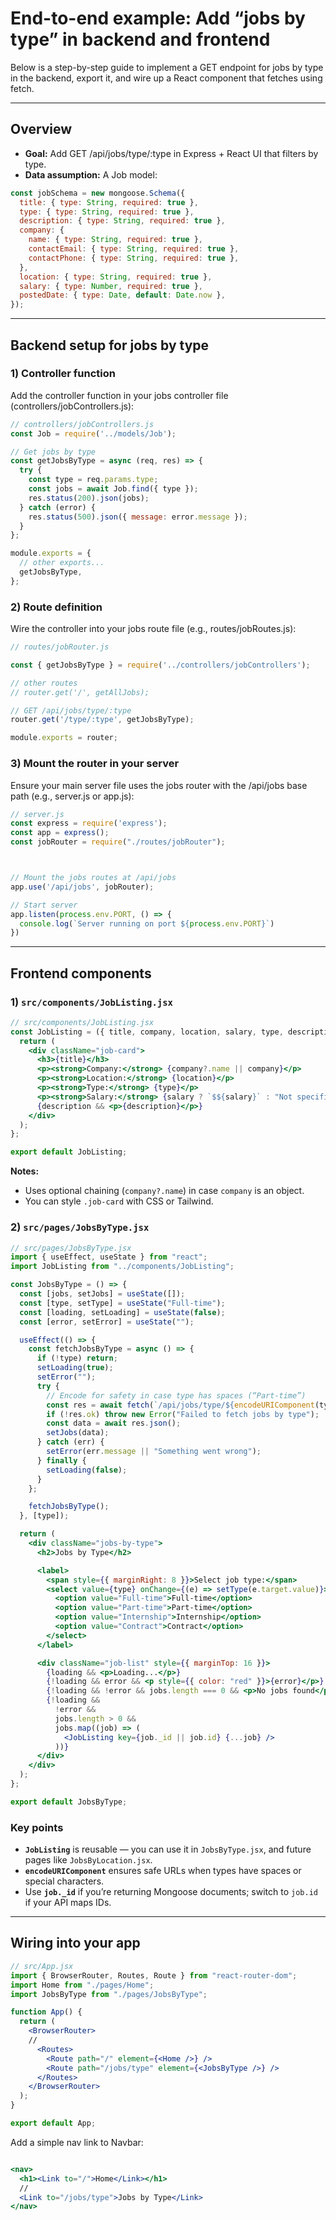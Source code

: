 # End-to-end example: Add “jobs by type” in backend and frontend

Below is a step-by-step guide to implement a GET endpoint for jobs by type in the backend, export it, and wire up a React component that fetches using fetch.

---

## Overview

- **Goal:** Add GET /api/jobs/type/:type in Express + React UI that filters by type.
- **Data assumption:** A Job model:

```js
const jobSchema = new mongoose.Schema({
  title: { type: String, required: true },
  type: { type: String, required: true },
  description: { type: String, required: true },
  company: {
    name: { type: String, required: true },
    contactEmail: { type: String, required: true },
    contactPhone: { type: String, required: true },
  },
  location: { type: String, required: true },
  salary: { type: Number, required: true },
  postedDate: { type: Date, default: Date.now },
});
```

---

## Backend setup for jobs by type

### 1) Controller function

Add the controller function in your jobs controller file (controllers/jobControllers.js):

```js
// controllers/jobControllers.js
const Job = require('../models/Job');

// Get jobs by type
const getJobsByType = async (req, res) => {
  try {
    const type = req.params.type;
    const jobs = await Job.find({ type });
    res.status(200).json(jobs);
  } catch (error) {
    res.status(500).json({ message: error.message });
  }
};

module.exports = {
  // other exports...
  getJobsByType,
};
```

### 2) Route definition

Wire the controller into your jobs route file (e.g., routes/jobRoutes.js):

```js
// routes/jobRouter.js

const { getJobsByType } = require('../controllers/jobControllers');

// other routes
// router.get('/', getAllJobs);

// GET /api/jobs/type/:type
router.get('/type/:type', getJobsByType);

module.exports = router;
```

### 3) Mount the router in your server

Ensure your main server file uses the jobs router with the /api/jobs base path (e.g., server.js or app.js):

```js
// server.js
const express = require('express');
const app = express();
const jobRouter = require("./routes/jobRouter");



// Mount the jobs routes at /api/jobs
app.use('/api/jobs', jobRouter);

// Start server
app.listen(process.env.PORT, () => {
  console.log(`Server running on port ${process.env.PORT}`)
})  
```

---

## **Frontend components**

### **1) `src/components/JobListing.jsx`**
```jsx
// src/components/JobListing.jsx
const JobListing = ({ title, company, location, salary, type, description }) => {
  return (
    <div className="job-card">
      <h3>{title}</h3>
      <p><strong>Company:</strong> {company?.name || company}</p>
      <p><strong>Location:</strong> {location}</p>
      <p><strong>Type:</strong> {type}</p>
      <p><strong>Salary:</strong> {salary ? `$${salary}` : "Not specified"}</p>
      {description && <p>{description}</p>}
    </div>
  );
};

export default JobListing;
```
**Notes:**
- Uses optional chaining (`company?.name`) in case `company` is an object.
- You can style `.job-card` with CSS or Tailwind.



### **2) `src/pages/JobsByType.jsx`**
```jsx
// src/pages/JobsByType.jsx
import { useEffect, useState } from "react";
import JobListing from "../components/JobListing";

const JobsByType = () => {
  const [jobs, setJobs] = useState([]);
  const [type, setType] = useState("Full-time");
  const [loading, setLoading] = useState(false);
  const [error, setError] = useState("");

  useEffect(() => {
    const fetchJobsByType = async () => {
      if (!type) return;
      setLoading(true);
      setError("");
      try {
        // Encode for safety in case type has spaces (“Part-time”)
        const res = await fetch(`/api/jobs/type/${encodeURIComponent(type)}`);
        if (!res.ok) throw new Error("Failed to fetch jobs by type");
        const data = await res.json();
        setJobs(data);
      } catch (err) {
        setError(err.message || "Something went wrong");
      } finally {
        setLoading(false);
      }
    };

    fetchJobsByType();
  }, [type]);

  return (
    <div className="jobs-by-type">
      <h2>Jobs by Type</h2>

      <label>
        <span style={{ marginRight: 8 }}>Select job type:</span>
        <select value={type} onChange={(e) => setType(e.target.value)}>
          <option value="Full-time">Full-time</option>
          <option value="Part-time">Part-time</option>
          <option value="Internship">Internship</option>
          <option value="Contract">Contract</option>
        </select>
      </label>

      <div className="job-list" style={{ marginTop: 16 }}>
        {loading && <p>Loading...</p>}
        {!loading && error && <p style={{ color: "red" }}>{error}</p>}
        {!loading && !error && jobs.length === 0 && <p>No jobs found</p>}
        {!loading &&
          !error &&
          jobs.length > 0 &&
          jobs.map((job) => (
            <JobListing key={job._id || job.id} {...job} />
          ))}
      </div>
    </div>
  );
};

export default JobsByType;
```


### **Key points**
- **`JobListing`** is reusable — you can use it in `JobsByType.jsx`, and future pages like `JobsByLocation.jsx`.
- **`encodeURIComponent`** ensures safe URLs when types have spaces or special characters.
- Use **`job._id`** if you’re returning Mongoose documents; switch to `job.id` if your API maps IDs.

---

## Wiring into your app

```jsx
// src/App.jsx
import { BrowserRouter, Routes, Route } from "react-router-dom";
import Home from "./pages/Home";
import JobsByType from "./pages/JobsByType";

function App() {
  return (
    <BrowserRouter>
	//
      <Routes>
        <Route path="/" element={<Home />} />
        <Route path="/jobs/type" element={<JobsByType />} />
      </Routes>
    </BrowserRouter>
  );
}

export default App;
```

Add a simple nav link to Navbar:

```jsx

<nav>
  <h1><Link to="/">Home</Link></h1>
  //
  <Link to="/jobs/type">Jobs by Type</Link>
</nav>
```

